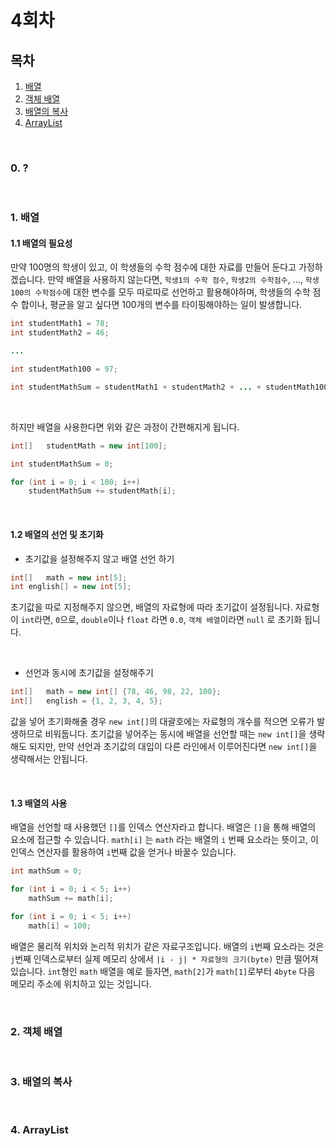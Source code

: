 # 4회차

## 목차
1. [배열](#1.-배열)
2. [객체 배열](#2.-객체-배열)
3. [배열의 복사](#3.-배열의-복사)
4. [ArrayList](#4.-ArrayList)

<br>

### 0. ?

<br>


### 1. 배열

#### 1.1 배열의 필요성

만약 100명의 학생이 있고, 이 학생들의 수학 점수에 대한 자료를 만들어 둔다고 가정하겠습니다. 만약 배열을 사용하지 않는다면, `학생1의 수학 점수`, `학생2의 수학점수`, ..., `학생100의 수학점수`에 대한 변수를 모두 따로따로 선언하고 활용해야하며, 학생들의 수학 점수 합이나, 평균을 알고 싶다면 100개의 변수를 타이핑해야하는 일이 발생합니다.

```java
int	studentMath1 = 78;
int	studentMath2 = 46;

...

int	studentMath100 = 97;
```   

```java
int studentMathSum = studentMath1 + studentMath2 + ... + studentMath100;
```   

<br>

하지만 배열을 사용한다면 위와 같은 과정이 간편해지게 됩니다.

```java
int[]	studentMath = new int[100];
```   

```java
int studentMathSum = 0;

for (int i = 0; i < 100; i++)
	studentMathSum += studentMath[i];
```   

<br>

#### 1.2 배열의 선언 및 초기화

- 초기값을 설정해주지 않고 배열 선언 하기

```java
int[]	math = new int[5];
int english[] = new int[5];
```   

초기값을 따로 지정해주지 않으면, 배열의 자료형에 따라 초기값이 설정됩니다. 자료형이 `int`라면, `0`으로, `double`이나 `float` 라면 `0.0`, `객체 배열`이라면 `null` 로 초기화 됩니다.

<br>

- 선언과 동시에 초기값을 설정해주기

```java
int[]	math = new int[] {78, 46, 98, 22, 100};
int[]	english = {1, 2, 3, 4, 5};
```   

값을 넣어 초기화해줄 경우 `new int[]`의 대괄호에는 자료형의 개수를 적으면 오류가 발생하므로 비워둡니다. 초기값을 넣어주는 동시에 배열을 선언할 때는 `new int[]`을 생략해도 되지만, 만약 선언과 초기값의 대입이 다른 라인에서 이루어진다면 `new int[]`을 생략해서는 안됩니다.

<br>

#### 1.3 배열의 사용

배열을 선언할 때 사용했던 `[]`를 인덱스 연산자라고 합니다. 배열은 `[]`을 통해 배열의 요소에 접근할 수 있습니다. `math[i]` 는 `math`
라는 배열의 `i` 번째 요소라는 뜻이고, 이 인덱스 연산자를 활용하여 `i`번째 값을 얻거나 바꿀수 있습니다.

```java
int mathSum = 0;

for (int i = 0; i < 5; i++)
	mathSum += math[i];
```   

```java
for (int i = 0; i < 5; i++)
	math[i] = 100;
```   

배열은 물리적 위치와 논리적 위치가 같은 자료구조입니다. 배열의 `i`번째 요소라는 것은 `j`번째 인덱스로부터 실제 메모리 상에서 `|i - j| * 자료형의 크기(byte)` 만큼 떨어져 있습니다. `int`형인 `math` 배열을 예로 들자면, `math[2]`가  `math[1]`로부터 `4byte` 다음 메모리 주소에 위치하고 있는 것입니다.

<br>


### 2. 객체 배열

<br>


### 3. 배열의 복사

<br>


### 4. ArrayList

<br>

